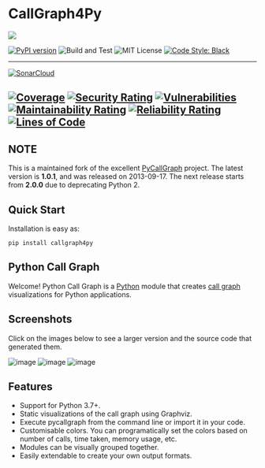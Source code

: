 # CallGraph4Py

![](https://img.shields.io/badge/Project%20Status-Under%20Development-green)

[![PyPI version](https://badge.fury.io/py/callgraph4py.svg)](https://badge.fury.io/py/callgraph4py)
![Build and Test](https://github.com/e-alizadeh/pycallgraph/workflows/Build%20and%20Test/badge.svg?branch=master)
![MIT License](https://img.shields.io/badge/License-MIT-blueviolet)
[![Code Style: Black](https://img.shields.io/badge/Code%20style-black-black)](https://github.com/psf/black)

---
[![SonarCloud](https://sonarcloud.io/images/project_badges/sonarcloud-white.svg)](https://sonarcloud.io/dashboard?id=e-alizadeh_pycallgraph)

[![Coverage](https://sonarcloud.io/api/project_badges/measure?project=e-alizadeh_pycallgraph&metric=coverage)](https://sonarcloud.io/dashboard?id=e-alizadeh_pycallgraph)
[![Security Rating](https://sonarcloud.io/api/project_badges/measure?project=e-alizadeh_pycallgraph&metric=security_rating)](https://sonarcloud.io/dashboard?id=e-alizadeh_pycallgraph)
[![Vulnerabilities](https://sonarcloud.io/api/project_badges/measure?project=e-alizadeh_pycallgraph&metric=vulnerabilities)](https://sonarcloud.io/dashboard?id=e-alizadeh_pycallgraph)
[![Maintainability Rating](https://sonarcloud.io/api/project_badges/measure?project=e-alizadeh_pycallgraph&metric=sqale_rating)](https://sonarcloud.io/dashboard?id=e-alizadeh_pycallgraph)
[![Reliability Rating](https://sonarcloud.io/api/project_badges/measure?project=e-alizadeh_pycallgraph&metric=reliability_rating)](https://sonarcloud.io/dashboard?id=e-alizadeh_pycallgraph)
[![Lines of Code](https://sonarcloud.io/api/project_badges/measure?project=e-alizadeh_pycallgraph&metric=ncloc)](https://sonarcloud.io/dashboard?id=e-alizadeh_pycallgraph)
---

NOTE
---
This is a maintained fork of the excellent [PyCallGraph](https://github.com/gak/pycallgraph) project.
The latest version is **1.0.1**, and was released on 2013-09-17. 
The next release starts from **2.0.0** due to deprecating Python 2.  

Quick Start
-----------
Installation is easy as:

    pip install callgraph4py


Python Call Graph
-----------------
Welcome! Python Call Graph is a [Python](http://www.python.org) module
that creates [call graph](http://en.wikipedia.org/wiki/Call_graph)
visualizations for Python applications.

Screenshots
-----------
Click on the images below to see a larger version and the source code
that generated them.

![image](https://pycallgraph.readthedocs.io/en/develop/_images/basic_thumb.png)
![image](https://pycallgraph.readthedocs.io/en/develop/_images/regexp_grouped_thumb.png)
![image](https://pycallgraph.readthedocs.io/en/develop/_images/regexp_ungrouped_thumb.png)

Features
--------
-   Support for Python 3.7+.
-   Static visualizations of the call graph using Graphviz.
-   Execute pycallgraph from the command line or import it in your code.
-   Customisable colors. You can programatically set the colors based on
    number of calls, time taken, memory usage, etc.
-   Modules can be visually grouped together.
-   Easily extendable to create your own output formats.


